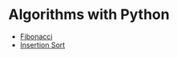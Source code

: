 # Algorithms with Python

- [Fibonacci](https://github.com/adrianosferreira/python-algorithms/blob/master/fibonacci.py)
- [Insertion Sort](https://github.com/adrianosferreira/python-algorithms/blob/master/insertion-sort.py)